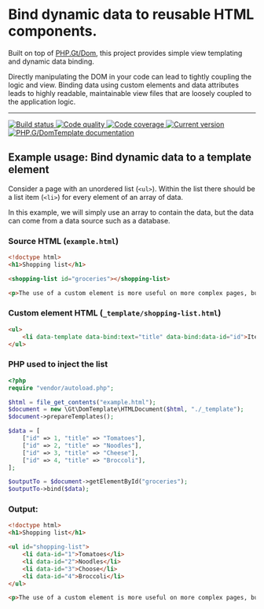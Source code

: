 # Bind dynamic data to reusable HTML components.

Built on top of [PHP.Gt/Dom][dom], this project provides simple view templating and dynamic data binding.

Directly manipulating the DOM in your code can lead to tightly coupling the logic and view. Binding data using custom elements and data attributes leads to highly readable, maintainable view files that are loosely coupled to the application logic.  

***

<a href="https://circleci.com/gh/PhpGt/DomTemplate" target="_blank">
	<img src="https://img.shields.io/circleci/project/PhpGt/DomTemplate/master.svg?style=flat-square" alt="Build status" />
</a>
<a href="https://scrutinizer-ci.com/g/PhpGt/DomTemplate" target="_blank">
	<img src="https://img.shields.io/scrutinizer/g/PhpGt/DomTemplate/master.svg?style=flat-square" alt="Code quality" />
</a>
<a href="https://scrutinizer-ci.com/g/PhpGt/DomTemplate" target="_blank">
	<img src="https://img.shields.io/scrutinizer/coverage/g/PhpGt/DomTemplate/master.svg?style=flat-square" alt="Code coverage" />
</a>
<a href="https://packagist.org/packages/PhpGt/DomTemplate" target="_blank">
	<img src="https://img.shields.io/packagist/v/PhpGt/DomTemplate.svg?style=flat-square" alt="Current version" />
</a>
<a href="http://www.php.gt/domtemplate" target="_blank">
	<img src="https://img.shields.io/badge/docs-www.php.gt/domtemplate-26a5e3.svg?style=flat-square" alt="PHP.G/DomTemplate documentation" />
</a>

## Example usage: Bind dynamic data to a template element

Consider a page with an unordered list (`<ul>`). Within the list there should be a list item (`<li>`) for every element of an array of data.

In this example, we will simply use an array to contain the data, but the data can come from a data source such as a database.

### Source HTML (`example.html`)

```html
<!doctype html>
<h1>Shopping list</h1>

<shopping-list id="groceries"></shopping-list>

<p>The use of a custom element is more useful on more complex pages, but is shown above as an example.</p>
```

### Custom element HTML (`_template/shopping-list.html`)

```html
<ul>
	<li data-template data-bind:text="title" data-bind:data-id="id">Item name</li>
</ul>
```

### PHP used to inject the list

```php
<?php
require "vendor/autoload.php";

$html = file_get_contents("example.html");
$document = new \Gt\DomTemplate\HTMLDocument($html, "./_template");
$document->prepareTemplates();

$data = [
	["id" => 1, "title" => "Tomatoes"],
	["id" => 2, "title" => "Noodles"],
	["id" => 3, "title" => "Cheese"],
	["id" => 4, "title" => "Broccoli"],
];

$outputTo = $document->getElementById("groceries");
$outputTo->bind($data);
```

### Output:

```html
<!doctype html>
<h1>Shopping list</h1>

<ul id="shopping-list">
	<li data-id="1">Tomatoes</li>
	<li data-id="2">Noodles</li>
	<li data-id="3">Choose</li>
	<li data-id="4">Broccoli</li>
</ul>

<p>The use of a custom element is more useful on more complex pages, but is shown above as an example.</p>
```

[dom]: https://www.php.gt/dom